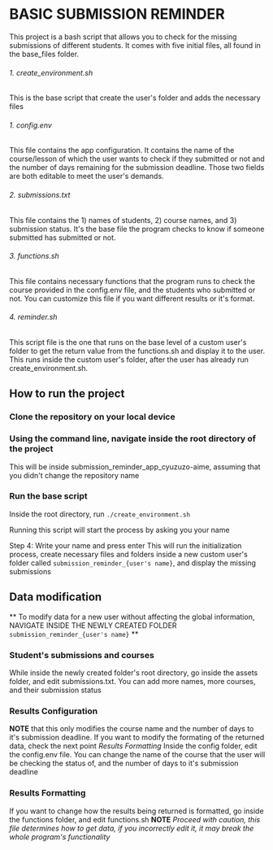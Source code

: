 # BASIC SUBMISSION REMINDER

This project is a bash script that allows you to check for the missing submissions of different students. It comes with five initial files, all found in the base_files folder.
###### 1. create_environment.sh
This is the base script that create the user's folder and adds the necessary files
###### 1. config.env
This file contains the app configuration. It contains the name of the course/lesson of which the user wants to check if they submitted or not and the number of days remaining for the submission deadline. Those two fields are both editable to meet the user's demands.
###### 2. submissions.txt
This file contains the 1) names of students, 2) course names, and 3) submission status. It's the base file the program checks to know if someone submitted has submitted or not.
###### 3. functions.sh
This file contains necessary functions that the program runs to check the course provided in the config.env file, and the students who submitted or not. You can customize this file if you want different results or it's format.
###### 4. reminder.sh
This script file is the one that runs on the base level of a custom user's folder to get the return value from the functions.sh and display it to the user. This runs inside the custom user's folder, after the user has already run create_environment.sh.

## How to run the project

### Clone the repository on your local device
### Using the command line, navigate inside the root directory of the project
This will be inside submission_reminder_app_cyuzuzo-aime, assuming that you didn't change the repository name
### Run the base script
Inside the root directory, run `./create_environment.sh`

Running this script will start the process by asking you your name

Step 4: Write your name and press enter
This will run the initialization process, create necessary files and folders inside a new custom user's folder called `submission_reminder_{user's name}`, and display the missing submissions

## Data modification
** To modify data for a new user without affecting the global information, NAVIGATE INSIDE THE NEWLY CREATED FOLDER `submission_reminder_{user's name}` **
### Student's submissions and courses
While inside the newly created folder's root directory, go inside the assets folder, and edit submissions.txt. You can add more names, more courses, and their submission status
### Results Configuration
**NOTE** that this only modifies the course name and the number of days to it's submission deadline. If you want to modify the formating of the returned data, check the next point *Results Formatting*
Inside the config folder, edit the config.env file. You can change the name of the course that the user will be checking the status of, and the number of days to it's submission deadline
### Results Formatting
If you want to change how the results being returned is formatted, go inside the functions folder, and edit functions.sh
**NOTE** *Proceed with caution, this file determines how to get data, if you incorrectly edit it, it may break the whole program's functionality*


